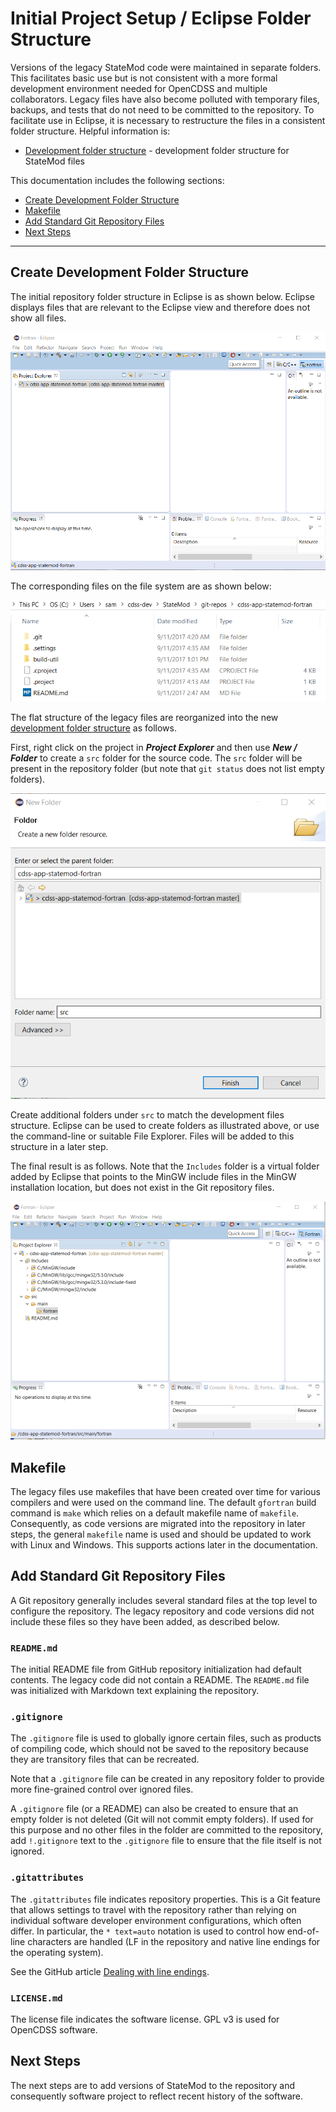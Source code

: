 # Initial Project Setup / Eclipse Folder Structure #

Versions of the legacy StateMod code were maintained in separate folders.
This facilitates basic use but is not consistent with a more formal development environment needed for OpenCDSS
and multiple collaborators.
Legacy files have also become polluted with temporary files, backups, and tests that do not need to be
committed to the repository.
To facilitate use in Eclipse, it is necessary to restructure the files in a consistent folder structure.
Helpful information is:

* [Development folder structure](overview.md#development-folder-structure) - development folder structure for StateMod files


This documentation includes the following sections:

* [Create Development Folder Structure](#create-development-folder-structure)
* [Makefile](#makefile)
* [Add Standard Git Repository Files](#add-standard-git-repository-files) 
* [Next Steps](#next-steps)

--------------------

## Create Development Folder Structure ##

The initial repository folder structure in Eclipse is as shown below.
Eclipse displays files that are relevant to the Eclipse view and therefore does not show all files.

![New project 6](eclipse-statemod-project-images/eclipse-new-fortran-project-6.png)

The corresponding files on the file system are as shown below:

![New project 6](eclipse-folder-structure-images/initial-folder-structure.png)

The flat structure of the legacy files are reorganized into the new [development folder structure](overview.md#development-folder-structure)
as follows.

First, right click on the project in ***Project Explorer*** and then use ***New / Folder*** to create a `src` folder
for the source code.  The `src` folder will be present in the repository folder (but note that `git status` does not list empty folders).

![New folder](eclipse-folder-structure-images/eclipse-new-src-folder.png)

Create additional folders under `src` to match the development files structure.
Eclipse can be used to create folders as illustrated above, or use the command-line or suitable File Explorer.
Files will be added to this structure in a later step.

The final result is as follows.  Note that the `Includes` folder is a virtual folder added by Eclipse that points
to the MinGW include files in the MinGW installation location, but does not exist in the Git repository files.

![New folder 2](eclipse-folder-structure-images/eclipse-new-folder-structure.png)

## Makefile ##

The legacy files use makefiles that have been created over time for various compilers and
were used on the command line.
The default `gfortran` build command is `make` which relies on a default makefile name of `makefile`.
Consequently, as code versions are migrated into the repository in later steps,
the general `makefile` name is used and should be updated to work with Linux and Windows.
This supports actions later in the documentation.

## Add Standard Git Repository Files ##

A Git repository generally includes several standard files at the top level to configure the repository.
The legacy repository and code versions did not include these files so they have been added, as described below.

### `README.md` ###

The initial README file from GitHub repository initialization had default contents.
The legacy code did not contain a README.
The `README.md` file was initialized with Markdown text explaining the repository.

### `.gitignore` ###

The `.gitignore` file is used to globally ignore certain files, such as products of compiling code,
which should not be saved to the repository because they are transitory files that can be recreated.

Note that a `.gitignore` file can be created in any repository folder to provide more fine-grained control
over ignored files.

A `.gitignore` file (or a README) can also be created to ensure that an empty folder is not deleted
(Git will not commit empty folders).
If used for this purpose and no other files in the folder are committed to the repository,
add `!.gitignore` text to the `.gitignore` file to ensure that the file itself is not ignored.

### `.gitattributes` ###

The `.gitattributes` file indicates repository properties.
This is a Git feature that allows settings to travel with the repository rather than relying on
individual software developer environment configurations, which often differ.
In particular, the `* text=auto` notation is used to control how end-of-line characters are handled
(LF in the repository and native line endings for the operating system).

See the GitHub article [Dealing with line endings](https://help.github.com/articles/dealing-with-line-endings/).

### `LICENSE.md` ###

The license file indicates the software license.  GPL v3 is used for OpenCDSS software.

## Next Steps

The next steps are to add versions of StateMod to the repository and consequently software project to
reflect recent history of the software.
